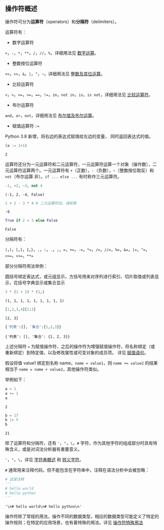 ## 操作符概述

操作符可分为**运算符**（operators）和**分隔符**（delimiters）。

运算符有：

- 数字运算符

`+`，`-`，`*`，`**`，`/`，`//`，`%`，详细用法见 [数字运算](https://xue.cn/hub/reader?bookId=64&path=xue_python_kp/01_numeric/06_number_operations.ipynb)。

- 整数按位运算符

`<<`，`>>`，`&`，`|`，`^`，`~`，详细用法见 [整数及其位运算](https://xue.cn/hub/reader?bookId=64&path=xue_python_kp/01_numeric/02_int.ipynb)。

- 比较运算符

`<`，`>`，`<=`，`>=`，`==`，`!=`，`in`，`not in`，`is`，`is not`，详细用法见 [比较运算符](https://xue.cn/hub/reader?bookId=64&path=xue_python_kp/09_operator/02_compare.ipynb)。

- 布尔运算符

`and`，`or`，`not`，详细用法见 [布尔值及布尔运算](https://xue.cn/hub/reader?bookId=64&path=xue_python_kp/01_numeric/03_bool.ipynb)。

- 赋值运算符 `:=`

Python 3.8 新增，将右边的表达式赋值给左边的变量， 同时返回表达式的值。


```python
(a := 1+1)
```




    2



运算符还分为一元运算符和二元运算符，一元运算符运算一个对象（操作数），二元运算符运算两个。一元运算符有 `+`（正数），`-`（负数），`~`（整数按位取反）和 `not`（布尔运算 非）。`if ... else ...` 有时称作三元运算符。


```python
-1, +2, ~3, not 4
```




    (-1, 2, -4, False)




```python
1 + 2 - 3 * 4 # 二元运算符加、减和乘
```




    -9




```python
True if 2 > 3 else False
```




    False



分隔符有：

`(`，`)`，`[`，`]`，`{`，`}`，`,`，`:`，`.`，`;`，`=`，`+=`，`-=`，`*=`，`/=`，`//=`，`%=`，`&=`，`|=`，`^=`，`>>=`，`<<=`，`**=`

部分分隔符用法举例：

圆括号绑定表达式，或元组显示，方括号用来对序列进行索引、切片取值或列表显示，花括号字典显示或集合显示


```python
3 * (1 + 2) * (1,)
```




    (1, 1, 1, 1, 1, 1, 1, 1, 1)




```python
[1,2,3,4][1:3]
```




    [2, 3]




```python
{'列表':[], '集合':{1,2,3}}
```




    {'列表': [], '集合': {1, 2, 3}}



上述分隔符 `=` 为赋值操作符，之后的操作符为增强赋值操作符，将名称绑定（或重新绑定）到特定值，以及修改属性或可变对象的成员项。 详见 [赋值语句](https://xue.cn/hub/reader?bookId=64&path=xue_python_kp/10_statement/02_assignment.ipynb)。

假设将值 value1 绑定到名称 name，`name = value1`，则 `name += value2` 的结果相当于 `name = name + value2`，其他操作符类似。

举例如下：


```python
a = 1
a += 1
a
```




    2




```python
b = 17
b |= 5
b
```




    21



除了运算符和分隔符，还有 `'`，`"`，`\`，`#` 字符，作为其他字符的组成部分时具有特殊含义，或是对词法分析器有重要意义。

`'`，`"`，`\`，详见 [字符串概述](https://xue.cn/hub/reader?bookId=64&path=xue_python_kp/02_string/01_string.ipynb) 和 [转义字符](https://xue.cn/hub/reader?bookId=64&path=xue_python_kp/02_string/03_escape_character.ipynb)。

`#` 通常用来注释代码，但不能包含在字符串中，注释在语法分析中会被忽略：


```python
# 这是注释
'''
# hello world
# hello python
'''
```




    '\n# hello world\n# hello python\n'



操作符除了常规的用法，操作不同的数据类型，相应的数据类型可能定义了特定的操作规则；在特定的应用场景，也有着特殊的用法。详见 [操作符特殊用法](https://xue.cn/hub/reader?bookId=64&path=xue_python_kp/09_operator/04_special.ipynb)
